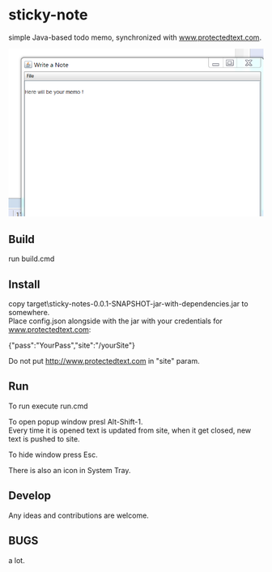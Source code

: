# sticky-note
simple Java-based todo memo, synchronized with www.protectedtext.com.

![Popup Window](screenshot.png)

Build
-------------------
run build.cmd

Install
-------------------
copy target\sticky-notes-0.0.1-SNAPSHOT-jar-with-dependencies.jar to somewhere.  
Place config.json alongside with the jar with your credentials for www.protectedtext.com:

{"pass":"YourPass","site":"/yourSite"}

Do not put http://www.protectedtext.com in "site" param.


Run
-------------------
To run execute run.cmd

To open popup window presl Alt-Shift-1.  
Every time it is opened text is updated from site, when it get closed, new text is pushed to site.

To hide window press Esc.

There is also an icon in System Tray.

Develop
-------------------
Any ideas and contributions are welcome.


BUGS
-------------------
a lot.